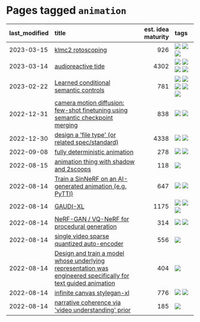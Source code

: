 # Pages tagged `animation`

|last_modified|title|est. idea maturity|tags
|:---|:---|---:|:---|
|2023-03-15|[klmc2 rotoscoping](../klmc2_rotoscoping.md)|926|[![](https://img.shields.io/badge/tag-animation-c5a27b)](../tags/animation.md) [![](https://img.shields.io/badge/tag-experimental-3faa68)](../tags/experimental.md) [![](https://img.shields.io/badge/tag-tooling-93e32e)](../tags/tooling.md)|
|2023-03-14|[audioreactive tide](../audioreactive_tide.md)|4302|[![](https://img.shields.io/badge/tag-animation-c5a27b)](../tags/animation.md) [![](https://img.shields.io/badge/tag-completed-3bf9ab)](../tags/completed.md) [![](https://img.shields.io/badge/tag-experimental-3faa68)](../tags/experimental.md) [![](https://img.shields.io/badge/tag-publication-617c8)](../tags/publication.md)|
|2023-02-22|[Learned conditional semantic controls](../learned-conditional-semantic-controls.md)|781|[![](https://img.shields.io/badge/tag-animation-c5a27b)](../tags/animation.md) [![](https://img.shields.io/badge/tag-colab-786ed6)](../tags/colab.md) [![](https://img.shields.io/badge/tag-experimental-3faa68)](../tags/experimental.md) [![](https://img.shields.io/badge/tag-prompting-8ce6fc)](../tags/prompting.md) [![](https://img.shields.io/badge/tag-tooling-93e32e)](../tags/tooling.md)|
|2022-12-31|[camera motion diffusion: few-shot finetuning using semantic checkpoint merging](../residual_checkpoint_finetune_for_motion_transfer.md)|838|[![](https://img.shields.io/badge/tag-animation-c5a27b)](../tags/animation.md) [![](https://img.shields.io/badge/tag-experimental-3faa68)](../tags/experimental.md)|
|2022-12-30|[design a 'file type' (or related spec/standard)](../filetype-for-ai-art-and-animation.md)|4338|[![](https://img.shields.io/badge/tag-animation-c5a27b)](../tags/animation.md) [![](https://img.shields.io/badge/tag-tooling-93e32e)](../tags/tooling.md)|
|2022-09-08|[fully deterministic animation](../fully-deterministic-animation.md)|278|[![](https://img.shields.io/badge/tag-animation-c5a27b)](../tags/animation.md) [![](https://img.shields.io/badge/tag-experimental-3faa68)](../tags/experimental.md)|
|2022-08-15|[animation thing with shadow and 2scoops](../shadow-and2scoops-animation-thing.md)|118|[![](https://img.shields.io/badge/tag-animation-c5a27b)](../tags/animation.md)|
|2022-08-14|[Train a SinNeRF on an AI-generated animation (e.g. PyTTI)](../train_a_SinNeRF_on_a_pytti_animation.md)|647|[![](https://img.shields.io/badge/tag-animation-c5a27b)](../tags/animation.md) [![](https://img.shields.io/badge/tag-nerf-945e60)](../tags/nerf.md)|
|2022-08-14|[GAUDI-XL](../gaudi-xl.md)|1175|[![](https://img.shields.io/badge/tag-animation-c5a27b)](../tags/animation.md) [![](https://img.shields.io/badge/tag-experimental-3faa68)](../tags/experimental.md) [![](https://img.shields.io/badge/tag-foundation-424c13)](../tags/foundation.md)|
|2022-08-14|[NeRF-GAN / VQ-NeRF for procedural generation](../nerf-gan.md)|314|[![](https://img.shields.io/badge/tag-animation-c5a27b)](../tags/animation.md) [![](https://img.shields.io/badge/tag-nerf-945e60)](../tags/nerf.md)|
|2022-08-14|[single video sparse quantized auto-encoder](../single_video_sparse_quantized_auto-encoder.md)|556|[![](https://img.shields.io/badge/tag-animation-c5a27b)](../tags/animation.md)|
|2022-08-14|[Design and train a model whose underlying representation was engineered specifically for text guided animation](../image-model-designed-for-clip-guided-animation.md)|404|[![](https://img.shields.io/badge/tag-animation-c5a27b)](../tags/animation.md)|
|2022-08-14|[infinite canvas stylegan-xl](../infinite-canvas-stylegan-xl.md)|776|[![](https://img.shields.io/badge/tag-animation-c5a27b)](../tags/animation.md) [![](https://img.shields.io/badge/tag-experimental-3faa68)](../tags/experimental.md)|
|2022-08-14|[narrative coherence via 'video understanding' prior](../narrative_coherence_via_video_understanding_prior.md)|185|[![](https://img.shields.io/badge/tag-animation-c5a27b)](../tags/animation.md)|